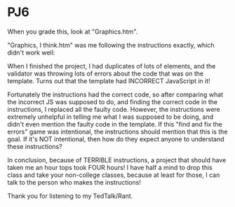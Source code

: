 # PJ6

When you grade this, look at "Graphics.htm".

"Graphics, I think.htm" was me following the instructions exactly, which didn't work well:

When I finished the project, I had duplicates of lots of elements, and the validator was throwing lots of errors about the code that was on the template.
Turns out that the template had INCORRECT JavaScript in it!

Fortunately the instructions had the correct code, so after comparing what the incorrect JS was supposed to do, and finding the correct code in the instructions, I replaced all the faulty code.
However, the instructions were extremely unhelpful in telling me what I was supposed to be doing, and didn't even mention the faulty code in the template.
If this "find and fix the errors" game was intentional, the instructions should mention that this is the goal.
If it's NOT intentional, then how do they expect anyone to understand these instructions?

In conclusion, because of TERRIBLE instructions, a project that should have taken me an hour tops took FOUR hours!
I have half a mind to drop this class and take your non-college classes, because at least for those, I can talk to the person who makes the instructions!

Thank you for listening to my TedTalk/Rant.
